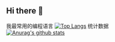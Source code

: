 ## Hi there 👋


  我最常用的编程语言
  [![Top Langs](https://github-readme-stats-git-masterrstaa-rickstaa.vercel.app/api/top-langs/?username=weige258)](https://github.com/anuraghazra/github-readme-stats)
  统计数据  
  [![Anurag's github stats](https://github-readme-stats.vercel.app/api?username=weige258)](https://github.com/anuraghazra/github-readme-stats)

